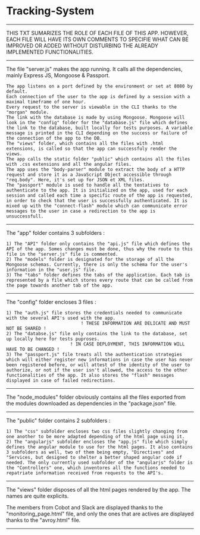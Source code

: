 # Tracking-System

----------------------------------------------------------------------------------------------------------------------------------------

THIS TXT SUMARIZES THE ROLE OF EACH FILE OF THIS APP. HOWEVER, EACH FILE WILL HAVE ITS OWN COMMENTS TO SPECIFIE WHAT CAN BE IMPROVED OR ADDED WITHOUT DISTURBING THE ALREADY IMPLEMENTED FUNCTIONALITIES. 

----------------------------------------------------------------------------------------------------------------------------------------

The file "server.js" makes the app running. It calls all the dependencies, mainly Express JS, Mongoose & Passport. 

    The app listens on a port defined by the environment or set at 8080 by default. 
    Each connection of the user to the app is defined by a session with a maximal timeframe of one hour. 
    Every request to the server is viewable in the CLI thanks to the "morgan" module. 
    The link with the database is made by using Mongoose. Mongoose will look in the "config" folder for the "database.js" file which defines the link to the database, built locally for tests purposes. A variable message is printed in the CLI depending on the success or failure of the connection of the app to the DB. 
    The "views" folder, which contains all the files with .html extensions, is called so that the app can successfuly render the views. 
    The app calls the static folder "public" which contains all the files with .css extensions and all the angular files. 
    The app uses the "body-parser" module to extract the body of a HTTP request and store it as a JavaScript Object accessible through "req.body". Here, it's set up for JSON et XML files. 
    The "passport" module is used to handle all the tentatives to authenticate to the app. It is initialized on the app, used for each session and called each time a specific route of the app is requested, in order to check that the user is successfully authenticated. It is mixed up with the "connect-flash" module which can communicate error messages to the user in case a redirection to the app is unsuccessfull. 

----------------------------------------------------------------------------------------------------------------------------------------

The "app" folder contains 3 subfolders :

    1) The "API" folder only contains the "api.js" file which defines the API of the app. Somes changes must be done, thus why the route to this file in the "server.js" file is commented. 
    2) The "models" folder is designated for the storage of all the Mongoose schemas. Currently, there is only the schema for the user's information in the "user.js" file.
    3) The "tabs" folder defines the tabs of the application. Each tab is represented by a file which stores every route that can be called from the page towards another tab of the app.

----------------------------------------------------------------------------------------------------------------------------------------

The "config" folder encloses 3 files :

    1) The "auth.js" file stores the credentials needed to communicate with the several API's used with the app. 
                                ! THESE INFORMATION ARE DELICATE AND MUST NOT BE SHARED !
    2) The "databse.js" file only contains the link to the database, set up locally here for tests puproses. 
                            ! IN CASE DEPLOYMENT, THIS INFORMATION WILL HAVE TO BE CHANGED !
    3) The "passport.js" file treats all the authentication strategies which will either register new informations in case the user has never been registered before, or will attest of the identity of the user to authorize, or not if the user isn't allowed, the access to the other functionalities of the app. It also stores the "flash" messages displayed in case of failed redirections.

----------------------------------------------------------------------------------------------------------------------------------------

The "node_modules" folder obviously contains all the files exported from the modules downloaded as dependencies in the "package.json" file.

----------------------------------------------------------------------------------------------------------------------------------------

The "public" folder contains 2 subfolders :

    1) The "css" subfolder encloses two css files slightly changing from one another to be more adapted depending of the html page using it.
    2) The "angularjs" subfolder encloses the "app.js" file which simply defines the angular module to use for the html pages. It also contains 3 subfolders as well, two of them being empty, "Directives" and "Services, but designed to shelter a better shaped angular code if needed. The only currently used subfolder of the "angularjs" folder is the "Controllers" one, which inventores all the functions needed to repatriate information received from requests to the API's.

----------------------------------------------------------------------------------------------------------------------------------------

The "views" folder disposes of all the html pages rendered by the app. The names are quite explicits.

The members from Cobot and Slack are displayed thanks to the "monitoring_page.html" file, and only the ones that are actives are displayed thanks to the "avroy.html" file.

----------------------------------------------------------------------------------------------------------------------------------------
